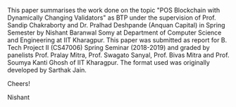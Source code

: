 This paper summarises the work done on the topic "POS Blockchain with Dynamically Changing Validators" as BTP under the supervision of Prof. Sandip Chakraborty and Dr. Pralhad Deshpande (Anquan Capital) in Spring Semester by Nishant Baranwal Somy at Department of Computer Science and Engineering at IIT Kharagpur. This paper was submitted as report for B. Tech Project II (CS47006) Spring Seminar (2018-2019) and graded by panelists Prof. Pralay Mitra, Prof. Swagato Sanyal, Prof. Bivas Mitra and Prof. Soumya Kanti Ghosh of IIT Kharagpur. The format used was originally developed by Sarthak Jain.

Cheers!

Nishant
